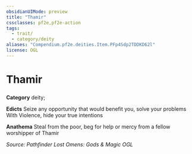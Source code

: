 ```yaml
---
obsidianUIMode: preview
title: "Thamir"
cssclasses: pf2e,pf2e-action
tags:
  - trait/
  - category/deity
aliases: "Compendium.pf2e.deities.Item.PFp4Sdp2TDDKD62l"
license: OGL
---
```

# Thamir

### 

**Category** deity; 




**Edicts** Seize any opportunity that would benefit you, solve your problems With Violence, hide your true intentions

**Anathema** Steal from the poor, beg for help or mercy from a fellow worshipper of Thamir

*Source: Pathfinder Lost Omens: Gods & Magic*
*OGL*